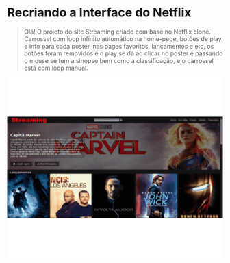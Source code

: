 # Recriando a Interface do Netflix

>Olá! O projeto do site Streaming criado com base no Netflix clone. Carrossel com loop infinito automático na home-pege, botões de play e info para cada poster, nas pages favoritos, lançamentos e etc, os botões foram removidos e o play se dá ao clicar no poster e passando o mouse se tem a sinopse bem como a classificação, e o carrossel está com loop manual.

![video/streaming.gif](video/streaming.gif)
